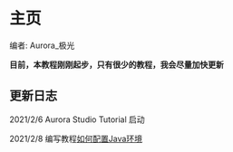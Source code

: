 # 主页

编者: Aurora_极光

**目前，本教程刚刚起步，只有很少的教程，我会尽量加快更新**

## 更新日志

2021/2/6 Aurora Studio Tutorial 启动

2021/2/8 编写教程[如何配置Java环境](java/?id=如何配置java环境)